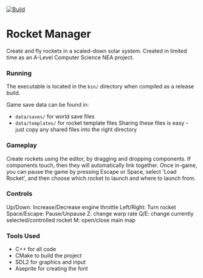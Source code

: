 [![Build](https://github.com/ThePythonator/Rocket-Manager/actions/workflows/build.yml/badge.svg)](https://github.com/ThePythonator/Rocket-Manager/actions/workflows/build.yml)

# Rocket Manager
Create and fly rockets in a scaled-down solar system.
Created in limited time as an A-Level Computer Science NEA project.

### Running
The executable is located in the `bin/` directory when compiled as a release build.

Game save data can be found in:
- `data/saves/` for world save files
- `data/templates/` for rocket template files
Sharing these files is easy - just copy any shared files into the right directory

### Gameplay
Create rockets using the editor, by dragging and dropping components. If components touch, then they will automatically link together.
Once in-game, you can pause the game by pressing Escape or Space, select 'Load Rocket', and then choose which rocket to launch and where to launch from.

### Controls
Up/Down: Increase/Decrease engine throttle
Left/Right: Turn rocket
Space/Escape: Pause/Unpause
Z: change warp rate
Q/E: change currently selected/controlled rocket
M: open/close main map

### Tools Used
- C++ for all code
- CMake to build the project
- SDL2 for graphics and input
- Aseprite for creating the font